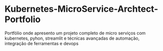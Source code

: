# Kubernetes-MicroService-Archtect-Portfolio
Portfólio onde apresento um projeto completo de micro serviços com kubernetes, pyhon, streamlit e técnicas avançadas de automação, integração de ferramentas e devops
